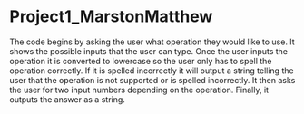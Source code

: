 # Project1_MarstonMatthew

The code begins by asking the user what operation they would like to use. It shows the possible inputs that the user can type. Once the user inputs the operation it is converted to lowercase so the user only has to spell the operation correctly. If it is spelled incorrectly it will output a string telling the user that the operation is not supported or is spelled incorrectly. It then asks the user for two input numbers depending on the operation. Finally, it outputs the answer as a string.
